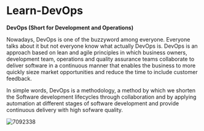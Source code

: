 # Learn-DevOps

**DevOps (Short for Development and Operations)**

Nowadays, DevOps is one of the buzzyword among everyone. Everyone talks about it but not everyone know what actually DevOps is. DevOps is an approach based on lean and agile principles in which business owners, development team, operations and quality assurance teams collaborate to deliver software in a continuous manner that enables the business to more quickly sieze market opportunities and reduce the time to include customer feedback. 

In simple words, DevOps is a methodology, a method by which we shorten the Software development lifecycles through collaboration and by applying automation at different stages of software development and provide continuous delivery with high sofware quality.

![7092338](https://github.com/user-attachments/assets/9b327098-5527-4212-8c7d-3da0b674c646)
